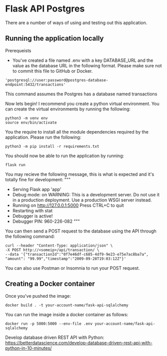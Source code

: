 # Flask API Postgres

There are a number of ways of using and testing out this application. 


## Running the application locally

Prerequeists
- You've created a file named .env with a key DATABASE_URL and the value as the database URL in the following format. Please make sure not to commit this file to GitHub or Docker.
```
'postgresql://user:password@postgres-database-endpoint:5432/transactions'
```
This command assumes the Postgres has a database named transactions

Now lets begin! I recommend you create a python virtual environment. You can create the virtual environments by running the following:
```
python3 -m venv env
source env/bin/activate
```

You the require to install all the module dependencies required by the application. Please run the following:
```
python3 -m pip install -r requirements.txt 
```

You should now be able to run the application by running:
```
flask run
```

You may recieve the following message, this is what is expected and it's totally fine for development:
"""
 * Serving Flask app 'app'
 * Debug mode: on
WARNING: This is a development server. Do not use it in a production deployment. Use a production WSGI server instead.
 * Running on http://127.0.0.1:5000
Press CTRL+C to quit
 * Restarting with stat
 * Debugger is active!
 * Debugger PIN: 960-226-082
"""

You can then send a POST request to the database using the API through the following command:
```
curl --header "Content-Type: application/json" \
-X POST http://<someip>/api/transaction/ \
--data '{"transactionId":"0f7e46df-c685-4df9-9e23-e75e7ac8ba7a",
"amount": "99.99","timestamp":"2009-09-28T19:03:12Z"}'
```

You can also use Postman or Insomnia to run your POST request.


## Creating a Docker container

Once you've pushed the image:
```
docker build . -t your-account-name/fask-api-sqlalchemy
```

You can run the image inside a docker container as follows:
```
docker run -p 5000:5000 --env-file .env your-account-name/fask-api-sqlalchemy
```


Develop database driven REST API with Python: https://betterdatascience.com/develop-database-driven-rest-api-with-python-in-10-minutes/


